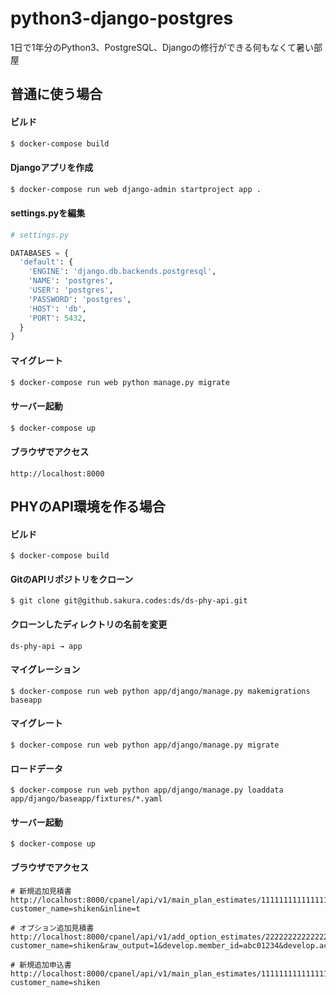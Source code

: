 # python3-django-postgres
1日で1年分のPython3、PostgreSQL、Djangoの修行ができる何もなくて暑い部屋

## 普通に使う場合

#### ビルド

```bash
$ docker-compose build
```

#### Djangoアプリを作成

```bash
$ docker-compose run web django-admin startproject app .
```

#### settings.pyを編集

```python
# settings.py

DATABASES = {
  'default': {
    'ENGINE': 'django.db.backends.postgresql',
    'NAME': 'postgres',
    'USER': 'postgres',
    'PASSWORD': 'postgres',
    'HOST': 'db',
    'PORT': 5432,
  }
}
```

#### マイグレート

```bash
$ docker-compose run web python manage.py migrate
```

#### サーバー起動

```bash
$ docker-compose up
```

#### ブラウザでアクセス

```
http://localhost:8000
```
## PHYのAPI環境を作る場合

#### ビルド

```
$ docker-compose build
```

#### GitのAPIリポジトリをクローン

```
$ git clone git@github.sakura.codes:ds/ds-phy-api.git
```

#### クローンしたディレクトリの名前を変更

```
ds-phy-api → app
```

#### マイグレーション

```
$ docker-compose run web python app/django/manage.py makemigrations baseapp
```

#### マイグレート

```
$ docker-compose run web python app/django/manage.py migrate
```

#### ロードデータ

```
$ docker-compose run web python app/django/manage.py loaddata app/django/baseapp/fixtures/*.yaml
```

#### サーバー起動

```
$ docker-compose up
```

#### ブラウザでアクセス

```
# 新規追加見積書
http://localhost:8000/cpanel/api/v1/main_plan_estimates/1111111111111111/export/?customer_name=shiken&inline=t

# オプション追加見積書
http://localhost:8000/cpanel/api/v1/add_option_estimates/2222222222222222/export/?customer_name=shiken&raw_output=1&develop.member_id=abc01234&develop.account_code=test_account

# 新規追加申込書
http://localhost:8000/cpanel/api/v1/main_plan_estimates/1111111111111111/export/?customer_name=shiken
```


